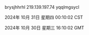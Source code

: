 brysjhhrhl 219.139.197.74 yqqlmgsycl

2024年 10月 31日 星期四 00:10:02 CST

2024年 10月 30日 星期三 16:10:02 GMT
